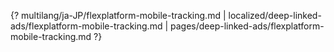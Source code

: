 {? multilang/ja-JP/flexplatform-mobile-tracking.md | localized/deep-linked-ads/flexplatform-mobile-tracking.md | pages/deep-linked-ads/flexplatform-mobile-tracking.md ?}
